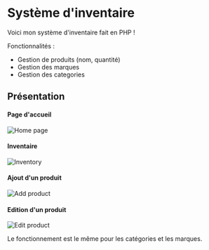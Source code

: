# Système d'inventaire
Voici mon système d'inventaire fait en PHP !

Fonctionnalités :
- Gestion de produits (nom, quantité)
- Gestion des marques
- Gestion des categories

## Présentation

#### Page d'accueil
![Home page](https://i.imgur.com/ZnwBkTf.png)

#### Inventaire
![Inventory](https://i.imgur.com/Lk2qlMk.png)

#### Ajout d'un produit
![Add product](https://i.imgur.com/3iWH0Yj.png)

#### Edition d'un produit
![Edit product](https://i.imgur.com/TOYNbw5.png)


Le fonctionnement est le même pour les catégories et les marques.
